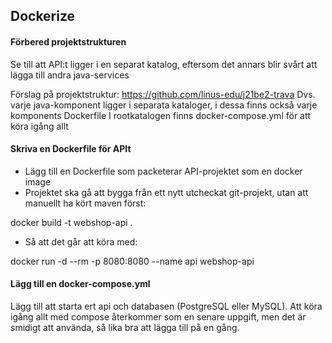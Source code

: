 Dockerize
---------

#### Förbered projektstrukturen

Se till att API:t ligger i en separat katalog, eftersom det annars blir svårt att lägga till andra java-services

Förslag på projektstruktur: https://github.com/linus-edu/j21be2-trava
Dvs. varje java-komponent ligger i separata kataloger, i dessa finns också varje komponents Dockerfile
I rootkatalogen finns docker-compose.yml för att köra igång allt

#### Skriva en Dockerfile för APIt

* Lägg till en Dockerfile som packeterar API-projektet som en docker image
* Projektet ska gå att bygga från ett nytt utcheckat git-projekt, utan att manuellt ha kört maven först:

docker build -t webshop-api .

* Så att det går att köra med:

docker run -d --rm -p 8080:8080 --name api webshop-api


#### Lägg till en docker-compose.yml

Lägg till att starta ert api och databasen (PostgreSQL eller MySQL).
Att köra igång allt med compose återkommer som en senare uppgift, men det är smidigt att använda, så lika bra att lägga till på en gång.

